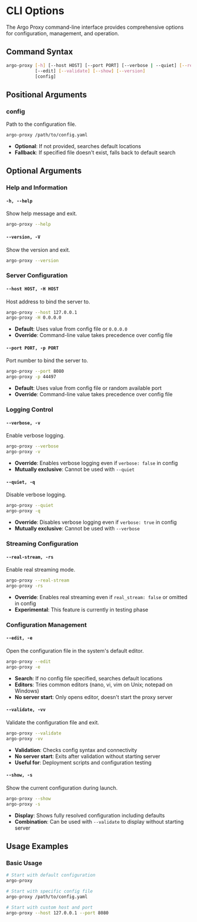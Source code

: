 # CLI Options

The Argo Proxy command-line interface provides comprehensive options for configuration, management, and operation.

## Command Syntax

```bash
argo-proxy [-h] [--host HOST] [--port PORT] [--verbose | --quiet] [--real-stream]
           [--edit] [--validate] [--show] [--version]
           [config]
```

## Positional Arguments

### config

Path to the configuration file.

```bash
argo-proxy /path/to/config.yaml
```

- **Optional**: If not provided, searches default locations
- **Fallback**: If specified file doesn't exist, falls back to default search

## Optional Arguments

### Help and Information

#### `-h, --help`

Show help message and exit.

```bash
argo-proxy --help
```

#### `--version, -V`

Show the version and exit.

```bash
argo-proxy --version
```

### Server Configuration

#### `--host HOST, -H HOST`

Host address to bind the server to.

```bash
argo-proxy --host 127.0.0.1
argo-proxy -H 0.0.0.0
```

- **Default**: Uses value from config file or `0.0.0.0`
- **Override**: Command-line value takes precedence over config file

#### `--port PORT, -p PORT`

Port number to bind the server to.

```bash
argo-proxy --port 8080
argo-proxy -p 44497
```

- **Default**: Uses value from config file or random available port
- **Override**: Command-line value takes precedence over config file

### Logging Control

#### `--verbose, -v`

Enable verbose logging.

```bash
argo-proxy --verbose
argo-proxy -v
```

- **Override**: Enables verbose logging even if `verbose: false` in config
- **Mutually exclusive**: Cannot be used with `--quiet`

#### `--quiet, -q`

Disable verbose logging.

```bash
argo-proxy --quiet
argo-proxy -q
```

- **Override**: Disables verbose logging even if `verbose: true` in config
- **Mutually exclusive**: Cannot be used with `--verbose`

### Streaming Configuration

#### `--real-stream, -rs`

Enable real streaming mode.

```bash
argo-proxy --real-stream
argo-proxy -rs
```

- **Override**: Enables real streaming even if `real_stream: false` or omitted in config
- **Experimental**: This feature is currently in testing phase

### Configuration Management

#### `--edit, -e`

Open the configuration file in the system's default editor.

```bash
argo-proxy --edit
argo-proxy -e
```

- **Search**: If no config file specified, searches default locations
- **Editors**: Tries common editors (nano, vi, vim on Unix; notepad on Windows)
- **No server start**: Only opens editor, doesn't start the proxy server

#### `--validate, -vv`

Validate the configuration file and exit.

```bash
argo-proxy --validate
argo-proxy -vv
```

- **Validation**: Checks config syntax and connectivity
- **No server start**: Exits after validation without starting server
- **Useful for**: Deployment scripts and configuration testing

#### `--show, -s`

Show the current configuration during launch.

```bash
argo-proxy --show
argo-proxy -s
```

- **Display**: Shows fully resolved configuration including defaults
- **Combination**: Can be used with `--validate` to display without starting server

## Usage Examples

### Basic Usage

```bash
# Start with default configuration
argo-proxy

# Start with specific config file
argo-proxy /path/to/config.yaml

# Start with custom host and port
argo-proxy --host 127.0.0.1 --port 8080
```
